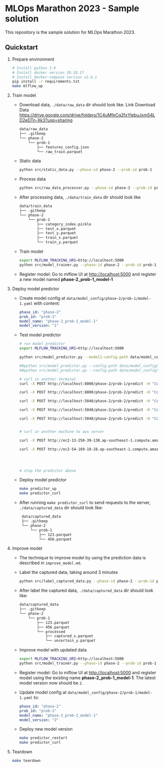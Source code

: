 # MLOps Marathon 2023 - Sample solution

This repository is the sample solution for MLOps Marathon 2023.

## Quickstart

1.  Prepare environment

    ```bash
    # Install python 3.9
    # Install docker version 20.10.17
    # Install docker-compose version v2.6.1
    pip install -r requirements.txt
    make mlflow_up
    ```

2.  Train model

    -   Download data, `./data/raw_data` dir should look like. Link Download Data https://drive.google.com/drive/folders/1C4uMfeCq2fxYlebuJxm54LD2eDTn-Xk3?usp=sharing

        ```bash
        data/raw_data
        ├── .gitkeep
        └── phase-2
            └── prob-1
                ├── features_config.json
                └── raw_train.parquet
        ```

    -   Static data  
        ```bash
        python src/static_data.py --phase-id phase-2 --prob-id prob-1
        ```
    
    -   Process data

        ```bash
        python src/raw_data_processor.py --phase-id phase-2 --prob-id prob-1
        ```

    -   After processing data, `./data/train_data` dir should look like

        ```bash
        data/train_data
        ├── .gitkeep
        └── phase-2
            └── prob-1
                ├── category_index.pickle
                ├── test_x.parquet
                ├── test_y.parquet
                ├── train_x.parquet
                └── train_y.parquet
        ```

    -   Train model

        ```bash
        export MLFLOW_TRACKING_URI=http://localhost:5000
        python src/model_trainer.py --phase-id phase-2 --prob-id prob-1
        ```

    -   Register model: Go to mlflow UI at <http://localhost:5000> and register a new model named **phase-2_prob-1_model-1**

3.  Deploy model predictor

    -   Create model config at `data/model_config/phase-2/prob-1/model-1.yaml` with content:

        ```yaml
        phase_id: "phase-2"
        prob_id: "prob-1"
        model_name: "phase-2_prob-1_model-1"
        model_version: "1"
        ```

    -   Test model predictor

        ```bash
        # run model predictor
        export MLFLOW_TRACKING_URI=http://localhost:5000

        python src/model_predictor.py --model1-config-path data/model_config/phase-2/prob-1/model-1.yaml --model2-config-path data/model_config/phase-2/prob-2/model-1.yaml --port 5040

        ##python src/model_predictor.py --config-path data/model_config/phase-2/prob-1/model-1.yaml --port 8000
        ##python src/model_predictor.py --config-path data/model_config/phase-2/prob-2/model-1.yaml --port 8000

        # curl in another terminal
        curl -X POST http://localhost:8000/phase-2/prob-1/predict -H "Content-Type: application/json" -d @data/curl/phase-2/prob-1/payload-1.json

        curl -X POST http://localhost:8000/phase-2/prob-2/predict -H "Content-Type: application/json" -d @data/curl/phase-2/prob-2/payload-1.json

        curl -X POST http://localhost:5040/phase-2/prob-2/predict -H "Content-Type: application/json" -d @data/curl/phase-2/prob-2/payload-1.json

        curl -X POST http://localhost:5040/phase-2/prob-2/predict -H "Content-Type: application/json" -d @data/curl/phase-2/prob-2/payload-0.json

        curl -X POST http://localhost:5040/phase-2/prob-1/predict -H "Content-Type: application/json" -d @data/curl/phase-2/prob-1/payload-0.json


        # curl in another machine to aws server

        curl -X POST http://ec2-13-250-39-138.ap-southeast-1.compute.amazonaws.com:5040/phase-2/prob-1/predict -H "Content-Type: application/json" -d @data/curl/phase-2/prob-1/payload-1.json

        curl -X POST http://ec2-54-169-18-28.ap-southeast-1.compute.amazonaws.com:5040/phase-2/prob-2/predict -H "Content-Type: application/json" -d @data/curl/phase-2/prob-2/payload-1.json

        


        # stop the predictor above
        ```

    -   Deploy model predictor

        ```bash
        make predictor_up
        make predictor_curl
        ```

    -   After running `make predictor_curl` to send requests to the server, `./data/captured_data` dir should look like:

        ```bash
         data/captured_data
         ├── .gitkeep 
         └── phase-2
             └── prob-1
                 ├── 123.parquet
                 └── 456.parquet
        ```

4.  Improve model

    -   The technique to improve model by using the prediction data is described in `improve_model.md`.
    -   Label the captured data, taking around 3 minutes

        ```bash
        python src/label_captured_data.py --phase-id phase-2 --prob-id prob-1
        ```

    -   After label the captured data, `./data/captured_data` dir should look like:

        ```bash
        data/captured_data
        ├── .gitkeep
        └── phase-2
            └── prob-1
                ├── 123.parquet
                ├── 456.parquet
                └── processed
                    ├── captured_x.parquet
                    └── uncertain_y.parquet
        ```

    -   Improve model with updated data

        ```bash
        export MLFLOW_TRACKING_URI=http://localhost:5000
        python src/model_trainer.py --phase-id phase-2 --prob-id prob-1 --add-captured-data true
        ```

    -   Register model: Go to mlflow UI at <http://localhost:5000> and register model using the existing name **phase-2_prob-1_model-1**. The latest model version now should be `2`.

    -   Update model config at `data/model_config/phase-2/prob-1/model-1.yaml` to:

        ```yaml
        phase_id: "phase-2"
        prob_id: "prob-1"
        model_name: "phase-2_prob-1_model-1"
        model_version: "2"
        ```

    -   Deploy new model version

        ```bash
        make predictor_restart
        make predictor_curl
        ```

5.  Teardown

    ```bash
    make teardown
    ```
